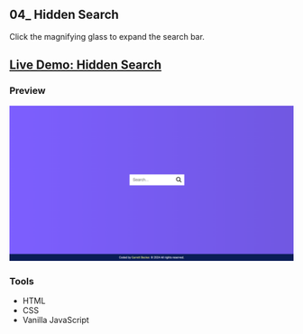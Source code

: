 ## 04_ Hidden Search

Click the magnifying glass to expand the search bar.

## [Live Demo: Hidden Search](https://04-hidden-search-gdbecker.netlify.app/)

### Preview

!["HomePage"](./HomePage.png)

### Tools
- HTML
- CSS
- Vanilla JavaScript